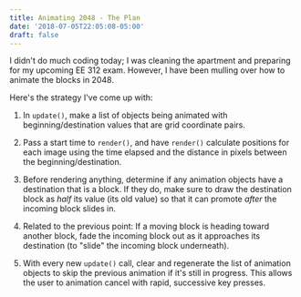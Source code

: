 ```yaml
---
title: Animating 2048 - The Plan
date: '2018-07-05T22:05:08-05:00'
draft: false
---
```

I didn't do much coding today; I was cleaning the apartment and preparing for my upcoming EE 312 exam. However, I have been mulling over how to animate the blocks in 2048.

Here's the strategy I've come up with:

1. In `update()`, make a list of objects being animated with beginning/destination values that are grid coordinate pairs.

1. Pass a start time to `render()`, and have `render()` calculate positions for each image 
using the time elapsed and the distance in pixels between the beginning/destination.

1. Before rendering anything, determine if any animation objects have a destination that is a block. If they do, make sure to draw the destination block as *half* its value (its old value) so that it can promote *after* the incoming block slides in.

1. Related to the previous point: If a moving block is heading toward another block, fade the incoming block out as it approaches its destination (to "slide" the incoming block underneath).

1. With every new `update()` call, clear and regenerate the list of animation objects to skip the previous animation if it's still in progress. This allows the user to animation cancel with rapid, successive key presses. 
